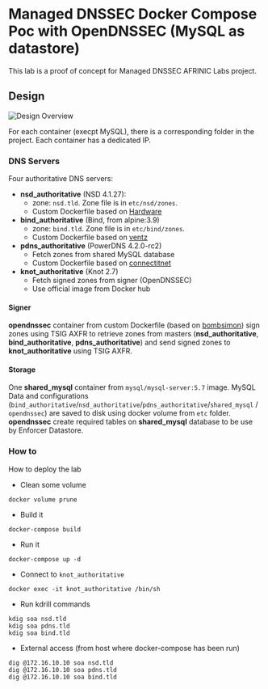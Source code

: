 # Managed DNSSEC Docker Compose Poc with OpenDNSSEC (MySQL as datastore) #

This lab is a proof of concept for Managed DNSSEC AFRINIC Labs project. 


## Design ##
![Design Overview](diagram.png)

For each container (execpt MySQL), there is a corresponding folder in the project. Each container has a dedicated IP.

### DNS Servers ###
Four authoritative DNS servers:
* **nsd_authoritative** (NSD 4.1.27):
  - zone: `nsd.tld`. Zone file is in `etc/nsd/zones`.
  - Custom Dockerfile based on [Hardware](https://github.com/hardware/nsd-dnssec/blob/master/Dockerfile)
* **bind_authoritative** (Bind, from alpine:3.9)
  - zone: `bind.tld`. Zone file is in `etc/bind/zones`.
  - Custom Dockerfile based on [ventz](https://github.com/ventz/docker-bind/blob/master/container/Dockerfile)
* **pdns_authoritative** (PowerDNS 4.2.0-rc2)
  - Fetch zones from shared MySQL database
  - Custom Dockerfile based on [connectitnet](https://github.com/connectitnet/powerdns-for-docker/blob/master/pdns/Dockerfile)
* **knot_authoritative** (Knot 2.7)
  - Fetch signed zones from signer (OpenDNSSEC)
  - Use official image from Docker hub

#### Signer ####
**opendnssec** container from custom Dockerfile (based on [bombsimon](https://github.com/bombsimon/docker-opendnssec-softhsm/blob/master/Dockerfile)) sign zones using TSIG AXFR to retrieve zones from masters (**nsd_authoritative**, **bind_authoritative**, **pdns_authoritative**) and send signed zones to **knot_authoritative** using TSIG AXFR.

#### Storage ####
One **shared_mysql** container from `mysql/mysql-server:5.7` image. MySQL Data and configurations (`bind_authoritative`/`nsd_authoritative`/`pdns_authoritative`/`shared_mysql` / `opendnssec`) are saved to disk using docker volume from `etc` folder. **opendnssec** create required tables on **shared_mysql** database to be use by Enforcer Datastore.


### How to ###
How to deploy the lab
* Clean some volume
```
docker volume prune
```
* Build it
```
docker-compose build
```
* Run it
```
docker-compose up -d
```
* Connect to `knot_authoritative`
```
docker exec -it knot_authoritative /bin/sh
```
* Run kdrill commands
```
kdig soa nsd.tld
kdig soa pdns.tld
kdig soa bind.tld
```
* External access (from host where docker-compose has been run)
```
dig @172.16.10.10 soa nsd.tld
dig @172.16.10.10 soa pdns.tld
dig @172.16.10.10 soa bind.tld
```
